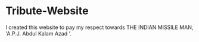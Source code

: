 # Tribute-Website
I created this website to pay my respect towards THE INDIAN MISSILE MAN, 'A.P.J. Abdul Kalam Azad '.
